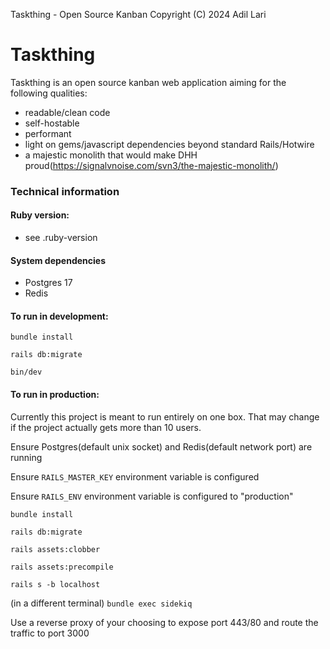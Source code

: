 Taskthing - Open Source Kanban
Copyright (C) 2024 Adil Lari

# Taskthing

Taskthing is an open source kanban web application aiming for the following qualities:
- readable/clean code
- self-hostable
- performant
- light on gems/javascript dependencies beyond standard Rails/Hotwire
- a majestic monolith that would make DHH proud(https://signalvnoise.com/svn3/the-majestic-monolith/)

### Technical information

#### Ruby version:
- see .ruby-version
#### System dependencies
- Postgres 17
- Redis

#### To run in development:

`bundle install`

`rails db:migrate`

`bin/dev`

#### To run in production:

Currently this project is meant to run entirely on one box.
That may change if the project actually gets more than 10 users.

Ensure Postgres(default unix socket) and Redis(default network port) are running

Ensure `RAILS_MASTER_KEY` environment variable is configured

Ensure `RAILS_ENV` environment variable is configured to "production"

`bundle install`

`rails db:migrate`

`rails assets:clobber`

`rails assets:precompile`

`rails s -b localhost`

(in a different terminal)
`bundle exec sidekiq`

Use a reverse proxy of your choosing to expose port 443/80 and route the traffic to port 3000
